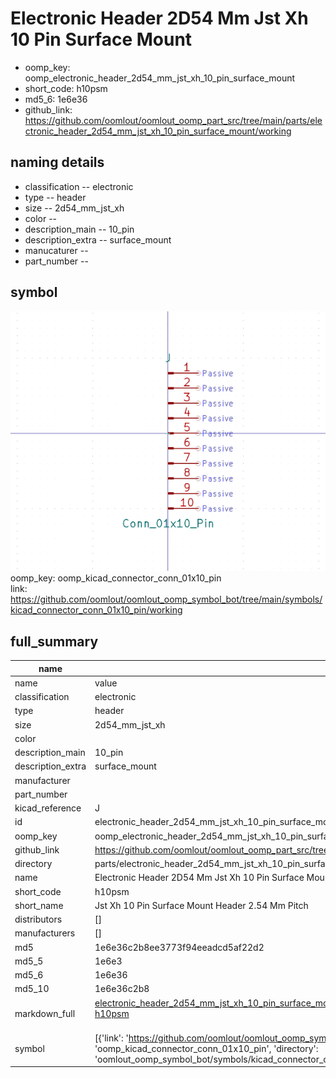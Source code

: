 # Electronic Header 2D54 Mm Jst Xh 10 Pin Surface Mount

  
* oomp_key: oomp_electronic_header_2d54_mm_jst_xh_10_pin_surface_mount 
* short_code: h10psm
* md5_6: 1e6e36  
* github_link: https://github.com/oomlout/oomlout_oomp_part_src/tree/main/parts/electronic_header_2d54_mm_jst_xh_10_pin_surface_mount/working  
## naming details
* classification -- electronic
* type -- header
* size -- 2d54_mm_jst_xh
* color -- 
* description_main -- 10_pin
* description_extra -- surface_mount
* manucaturer -- 
* part_number -- 



## symbol

![](symbol/0/working/working_600.png)  
oomp_key: oomp_kicad_connector_conn_01x10_pin  
link: https://github.com/oomlout/oomlout_oomp_symbol_bot/tree/main/symbols/kicad_connector_conn_01x10_pin/working  


## full_summary
| name | value | 
| --- | --- | 
| name | value | 
| classification | electronic | 
| type | header | 
| size | 2d54_mm_jst_xh | 
| color |  | 
| description_main | 10_pin | 
| description_extra | surface_mount | 
| manufacturer |  | 
| part_number |  | 
| kicad_reference | J | 
| id | electronic_header_2d54_mm_jst_xh_10_pin_surface_mount | 
| oomp_key | oomp_electronic_header_2d54_mm_jst_xh_10_pin_surface_mount | 
| github_link | https://github.com/oomlout/oomlout_oomp_part_src/tree/main/parts/electronic_header_2d54_mm_jst_xh_10_pin_surface_mount/working | 
| directory | parts/electronic_header_2d54_mm_jst_xh_10_pin_surface_mount | 
| name | Electronic Header 2D54 Mm Jst Xh 10 Pin Surface Mount | 
| short_code | h10psm | 
| short_name | Jst Xh 10 Pin Surface Mount Header 2.54 Mm Pitch | 
| distributors | [] | 
| manufacturers | [] | 
| md5 | 1e6e36c2b8ee3773f94eeadcd5af22d2 | 
| md5_5 | 1e6e3 | 
| md5_6 | 1e6e36 | 
| md5_10 | 1e6e36c2b8 | 
| markdown_full | [electronic_header_2d54_mm_jst_xh_10_pin_surface_mount](https://github.com/oomlout/oomlout_oomp_part_src/tree/main/parts/electronic_header_2d54_mm_jst_xh_10_pin_surface_mount/working)<br>[h10psm](https://github.com/oomlout/oomlout_oomp_part_src/tree/main/parts/electronic_header_2d54_mm_jst_xh_10_pin_surface_mount/working)<br><br> | 
| symbol | [{'link': 'https://github.com/oomlout/oomlout_oomp_symbol_bot/tree/main/symbols/kicad_connector_conn_01x10_pin', 'oomp_key': 'oomp_kicad_connector_conn_01x10_pin', 'directory': 'oomlout_oomp_symbol_bot/symbols/kicad_connector_conn_01x10_pin//working/working.kicad_sym'}] | 
